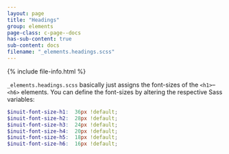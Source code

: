 ```yaml
---
layout: page
title: "Headings"
group: elements
page-class: c-page--docs
has-sub-content: true
sub-content: docs
filename: "_elements.headings.scss"
---
```


{% include file-info.html %}

`_elements.headings.scss` basically just assigns the font-sizes of the `<h1>`–`<h6>` elements. You can define the font-sizes by altering the respective Sass variables:

```scss
$inuit-font-size-h1:  36px !default;
$inuit-font-size-h2:  28px !default;
$inuit-font-size-h3:  24px !default;
$inuit-font-size-h4:  20px !default;
$inuit-font-size-h5:  18px !default;
$inuit-font-size-h6:  16px !default;
```
